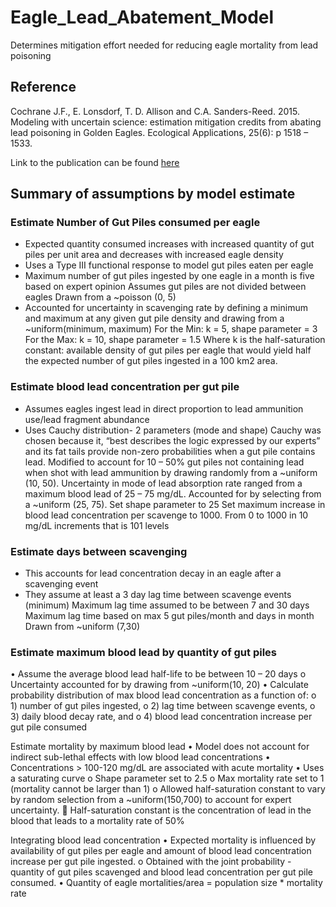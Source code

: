 # Eagle_Lead_Abatement_Model
Determines mitigation effort needed for reducing eagle mortality from lead poisoning

## Reference
Cochrane J.F., E. Lonsdorf, T. D. Allison and C.A. Sanders-Reed. 2015. Modeling with 
uncertain science: estimation mitigation credits from abating lead poisoning in Golden 
Eagles. Ecological Applications, 25(6): p 1518 – 1533.

Link to the publication can be found [here](https://www.ncbi.nlm.nih.gov/pubmed/26552261)

## Summary of assumptions by model estimate

### Estimate Number of Gut Piles consumed per eagle
- Expected quantity consumed increases with increased quantity of gut piles per unit area and decreases with increased eagle density
- Uses a Type III functional response to model gut piles eaten per eagle
- Maximum number of gut piles ingested by one eagle in a month is five based on expert opinion
   Assumes gut piles are not divided between eagles
   Drawn from a ~poisson (0, 5)
- Accounted for uncertainty in scavenging rate by defining a minimum and maximum at any given gut pile density and drawing from a ~uniform(minimum, maximum)
   For the Min: k = 5, shape parameter = 3
   For the Max: k = 10, shape parameter = 1.5
   Where k is the half-saturation constant: available density of gut piles per eagle that would yield half the expected number of gut piles ingested in a 100 km2 area.

### Estimate blood lead concentration per gut pile
- Assumes eagles ingest lead in direct proportion to lead ammunition use/lead fragment abundance
- Uses Cauchy distribution- 2 parameters (mode and shape)
   Cauchy was chosen because it, “best describes the logic expressed by our experts” and its fat tails provide non-zero probabilities when a gut pile contains lead.
   Modified to account for 10 – 50% gut piles not containing lead when shot with lead ammunition by drawing randomly from a ~uniform (10, 50).
   Uncertainty in mode of lead absorption rate ranged from a maximum blood lead of 25 – 75 mg/dL.
   Accounted for by selecting from a ~uniform (25, 75).
   Set shape parameter to 25
   Set maximum increase in blood lead concentration per scavenge to 1000.
   From 0 to 1000 in 10 mg/dL increments that is 101 levels 

### Estimate days between scavenging
- This accounts for lead concentration decay in an eagle after a scavenging event
- They assume at least a 3 day lag time between scavenge events (minimum)
   Maximum lag time assumed to be between 7 and 30 days
      Maximum lag time based on max 5 gut piles/month and days in month
      Drawn from ~uniform (7,30)

### Estimate maximum blood lead by quantity of gut piles
•	Assume the average blood lead half-life to be between 10 – 20 days
o	Uncertainty accounted for by drawing from ~uniform(10, 20)
•	Calculate probability distribution of max blood lead concentration as a function of:
o	1) number of gut piles ingested, 
o	2) lag time between scavenge events, 
o	3) daily blood decay rate, and 
o	4) blood lead concentration increase per gut pile consumed

Estimate mortality by maximum blood lead
•	Model does not account for indirect sub-lethal effects with low blood lead concentrations
•	Concentrations > 100-120 mg/dL are associated with acute mortality
•	Uses a saturating curve
o	Shape parameter set to 2.5
o	Max mortality rate set to 1 (mortality cannot be larger than 1)
o	Allowed half-saturation constant to vary by random selection from a ~uniform(150,700) to account for expert uncertainty.
	Half-saturation constant is the concentration of lead in the blood that leads to a mortality rate of 50%

Integrating blood lead concentration
•	Expected mortality is influenced by availability of gut piles per eagle and amount of blood lead concentration increase per gut pile ingested.
o	Obtained with the joint probability - quantity of gut piles scavenged and blood lead concentration per gut pile consumed.
•	Quantity of eagle mortalities/area = population size * mortality rate
